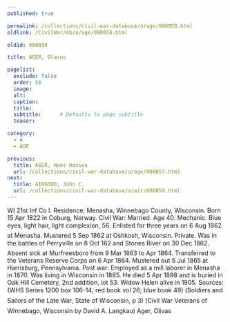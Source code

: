 ```yaml
---
published: true

permalink: /collections/civil-war-database/a/age/000058.html
oldlink: /CivilWar/db/a/age/000058.html

oldid: 000058

title: AGER, Olavus

pagelist:
  exclude: false
  order: 58
  image: 
  alt:
  caption:
  title:
  subtitle:      # Defaults to page subtitle
  teaser:

category: 
  - A 
  - AGE

previous:
  title: AGER, Hans Hansen
  url: /collections/civil-war-database/a/age/000057.html  
next:
  title: AIRGOOD, John C.
  url: /collections/civil-war-database/a/air/000059.html   
---
```

WI 21st Inf Co I. Residence: Menasha, Winnebago County, Wisconsin. Born 15 Apr 1822 in Coburg, Norway. Civil War: Married. Age 40. Mechanic. Blue eyes, light hair, light complexion, 5&#146;6&#148;. Enlisted for three years on 6 Aug 1862 at Menasha. Mustered 5 Sep 1862 at Oshkosh, Wisconsin. Private. Was in the battles of Perryville on 8 Oct 162 and Stone&#146;s River on 30 Dec 1862. Absent sick at Murfreesboro from 9 Mar 1863 to Apr 1864. Transferred to the Veterans Reserve Corps on 6 Apr 1864. Mustered out 5 Jul 1865 at Harrisburg, Pennsylvania. Post war: Employed as a mill laborer in Menasha in 1870. Was living in Wisconsin in 1885. He died 5 Apr 1898 and is buried in Oak Hill Cemetery, 2nd addition, lot 53. Widow Helen alive in 1905. Sources: (WHS Series 1200 box 106-14; red book vol 26; blue book 49) (&#147;Soldiers and Sailors of the Late War&#148;, State of Wisconsin, p 3) (&#147;Civil War Veterans of Winnebago, Wisconsin&#148; by David A. Langkau) &#147;Ager, Olivas&#148;
